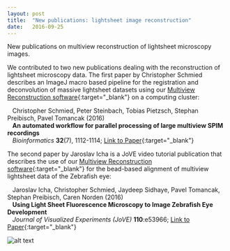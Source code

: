 ```yaml
---
layout: post
title:  "New publications: lightsheet image reconstruction"
date:   2016-09-25    
---
```


New publications on multiview reconstruction of lightsheet microscopy images.

 
We contributed to two new publications dealing with the reconstruction of lightsheet microscopy data. The first paper by Christopher Schmied describes an ImageJ macro based pipeline for the registration and deconvolution of massive lightsheet datasets using our [Multiview Reconstruction software](http://imagej.net/Multiview-Reconstruction){:target="_blank"} on a computing cluster:

&nbsp;&nbsp;&nbsp;Christopher Schmied, Peter Steinbach, Tobias Pietzsch, Stephan Preibisch, Pavel Tomancak (2016)<br/>
&nbsp;&nbsp;&nbsp;**An automated workflow for parallel processing of large multiview SPIM recordings**<br/>
&nbsp;&nbsp;&nbsp;*Bioinformatics* **32**(7), 1112-1114; [Link to Paper](http://bioinformatics.oxfordjournals.org/content/32/7/1112){:target="_blank"}

The second paper by Jaroslav Icha is a JoVE video tutorial publication that describes the use of our [Multiview Reconstruction software](http://imagej.net/Multiview-Reconstruction){:target="_blank"} for the bead-based alignment of multiview lightsheet data of the Zebrafish eye:

&nbsp;&nbsp;&nbsp;Jaroslav Icha, Christopher Schmied, Jaydeep Sidhaye, Pavel Tomancak, Stephan Preibisch, Caren Norden (2016)  
&nbsp;&nbsp;&nbsp;**Using Light Sheet Fluorescence Microscopy to Image Zebrafish Eye Development**  
&nbsp;&nbsp;&nbsp;*Journal of Visualized Experiments (JoVE)* **110**:e53966; [Link to Paper](http://www.jove.com/video/53966/using-light-sheet-fluorescence-microscopy-to-image-zebrafish-eye){:target="_blank"}

![alt text](http://www.jove.com/files/ftp_upload/53966/53966movie3.jpg "The results of the multiview reconstruction speak for themselves")

